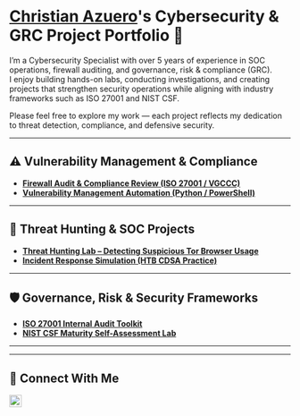 # <a href="https://www.linkedin.com/in/christianazuero/">Christian Azuero</a>'s Cybersecurity & GRC Project Portfolio 🔐

I’m a Cybersecurity Specialist with over 5 years of experience in SOC operations, firewall auditing, and governance, risk & compliance (GRC).  
I enjoy building hands-on labs, conducting investigations, and creating projects that strengthen security operations while aligning with industry frameworks such as ISO 27001 and NIST CSF.  

Please feel free to explore my work — each project reflects my dedication to threat detection, compliance, and defensive security.

---

## ⚠️ Vulnerability Management & Compliance

- **[Firewall Audit & Compliance Review (ISO 27001 / VGCCC)](https://github.com/yourgithub/firewall-audit-compliance)**  
- **[Vulnerability Management Automation (Python / PowerShell)](https://github.com/yourgithub/vulnerability-management-automation)**  

---

## 🚨 Threat Hunting & SOC Projects

- **[Threat Hunting Lab – Detecting Suspicious Tor Browser Usage](https://github.com/yourgithub/threat-hunting-tor)**  
- **[Incident Response Simulation (HTB CDSA Practice)](https://github.com/yourgithub/incident-response-simulation)**  

---

## 🛡️ Governance, Risk & Security Frameworks

- **[ISO 27001 Internal Audit Toolkit](https://github.com/yourgithub/iso27001-audit-toolkit)**  
- **[NIST CSF Maturity Self-Assessment Lab](https://github.com/yourgithub/nist-csf-lab)**  

---

<hr/>

## 🤳 Connect With Me

[<img align="left" alt="christianazuero | LinkedIn" width="22px" src="https://cdn.jsdelivr.net/npm/simple-icons@v3/icons/linkedin.svg" />][linkedin]

[linkedin]: https://linkedin.com/in/christianazuero

<!--
<img width="35" alt="image" src="https://github.com/user-attachments/assets/2f41c7cd-5ea8-4475-b451-a37161b6c3fb"> 
<img width="35" alt="image" src="https://github.com/user-attachments/assets/77649969-9910-4994-8b96-74a116cfb2a8">
-->

